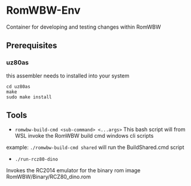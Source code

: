 # RomWBW-Env
Container for developing and testing changes within RomWBW

## Prerequisites

### uz80as

this assembler needs to installed into your system

```
cd uz80as
make
sudo make install
```

## Tools

* `romwbw-build-cmd <sub-command> <...args>`
This bash script will from WSL invoke the RomWBW build cmd windows cli scripts

example: `./romwbw-build-cmd shared` will run the BuildShared.cmd script


* `./run-rcz80-dino`

Invokes the RC2014 emulator for the binary rom image RomWBW/Binary/RCZ80_dino.rom


